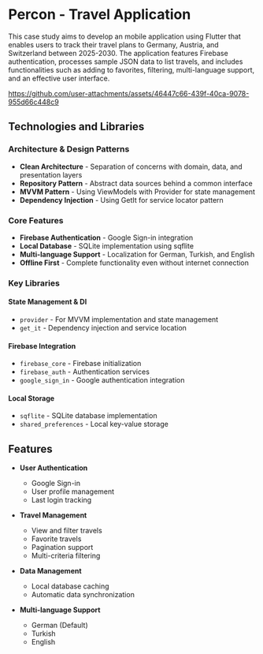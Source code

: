 # Percon - Travel Application

This case study aims to develop an mobile application using Flutter that enables users to track their travel plans to Germany, Austria, and Switzerland between 2025-2030. The application features Firebase authentication, processes sample JSON data to list travels, and includes functionalities such as adding to favorites, filtering, multi-language support, and an effective user interface.




https://github.com/user-attachments/assets/46447c66-439f-40ca-9078-955d66c448c9



## Technologies and Libraries

### Architecture & Design Patterns
- **Clean Architecture** - Separation of concerns with domain, data, and presentation layers
- **Repository Pattern** - Abstract data sources behind a common interface
- **MVVM Pattern** - Using ViewModels with Provider for state management
- **Dependency Injection** - Using GetIt for service locator pattern

### Core Features
- **Firebase Authentication** - Google Sign-in integration
- **Local Database** - SQLite implementation using sqflite
- **Multi-language Support** - Localization for German, Turkish, and English
- **Offline First** - Complete functionality even without internet connection

### Key Libraries
#### State Management & DI
- `provider` - For MVVM implementation and state management
- `get_it` - Dependency injection and service location

#### Firebase Integration
- `firebase_core` - Firebase initialization
- `firebase_auth` - Authentication services
- `google_sign_in` - Google authentication integration

#### Local Storage
- `sqflite` - SQLite database implementation
- `shared_preferences` - Local key-value storage

## Features
- **User Authentication**
  - Google Sign-in
  - User profile management
  - Last login tracking

- **Travel Management**
  - View and filter travels
  - Favorite travels
  - Pagination support
  - Multi-criteria filtering

- **Data Management**
  - Local database caching
  - Automatic data synchronization

- **Multi-language Support**
  - German (Default)
  - Turkish
  - English



